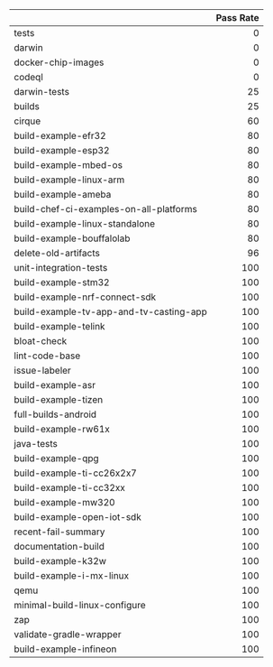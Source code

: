 |                                         |   Pass Rate |
|:----------------------------------------|------------:|
| tests                                   |           0 |
| darwin                                  |           0 |
| docker-chip-images                      |           0 |
| codeql                                  |           0 |
| darwin-tests                            |          25 |
| builds                                  |          25 |
| cirque                                  |          60 |
| build-example-efr32                     |          80 |
| build-example-esp32                     |          80 |
| build-example-mbed-os                   |          80 |
| build-example-linux-arm                 |          80 |
| build-example-ameba                     |          80 |
| build-chef-ci-examples-on-all-platforms |          80 |
| build-example-linux-standalone          |          80 |
| build-example-bouffalolab               |          80 |
| delete-old-artifacts                    |          96 |
| unit-integration-tests                  |         100 |
| build-example-stm32                     |         100 |
| build-example-nrf-connect-sdk           |         100 |
| build-example-tv-app-and-tv-casting-app |         100 |
| build-example-telink                    |         100 |
| bloat-check                             |         100 |
| lint-code-base                          |         100 |
| issue-labeler                           |         100 |
| build-example-asr                       |         100 |
| build-example-tizen                     |         100 |
| full-builds-android                     |         100 |
| build-example-rw61x                     |         100 |
| java-tests                              |         100 |
| build-example-qpg                       |         100 |
| build-example-ti-cc26x2x7               |         100 |
| build-example-ti-cc32xx                 |         100 |
| build-example-mw320                     |         100 |
| build-example-open-iot-sdk              |         100 |
| recent-fail-summary                     |         100 |
| documentation-build                     |         100 |
| build-example-k32w                      |         100 |
| build-example-i-mx-linux                |         100 |
| qemu                                    |         100 |
| minimal-build-linux-configure           |         100 |
| zap                                     |         100 |
| validate-gradle-wrapper                 |         100 |
| build-example-infineon                  |         100 |